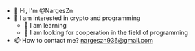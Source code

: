 - 👋 Hi, I'm @NargesZn
- 👀 I am interested in crypto and programming
   - 🌱 I am learning
   - 💞️ I am looking for cooperation in the field of programming
- 📫 How to contact me?
nargeszn936@gmail.com

<!---
NargesZn/NargesZn is a ✨ special ✨ repository because its `README.md` (this file) appears on your GitHub profile.
You can click the Preview link to take a look at your changes.
--->
